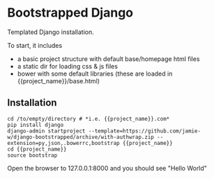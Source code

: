 # Bootstrapped Django

Templated Django installation.

To start, it includes
- a basic project structure with default base/homepage html files
- a static dir for loading css & js files
- bower with some default libraries (these are loaded in {{project_name}}/base.html)

Installation
------------

    cd /to/empty/directory # *i.e. {{project_name}}.com*
    pip install django
    django-admin startproject --template=https://github.com/jamie-w/django-bootstrapped/archive/with-authwrap.zip --extension=py,json,.bowerrc,bootstrap {{project_name}}
    cd {{project_name}}
    source bootstrap

Open the browser to 127.0.0.1:8000 and you should see "Hello World" 


